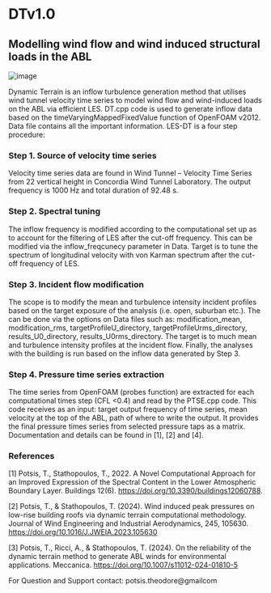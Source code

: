 # DTv1.0
## Modelling wind flow and wind induced structural loads in the ABL
![image](https://github.com/user-attachments/assets/fda57768-f382-4f1f-b939-7ca63dc95214)

Dynamic Terrain is an inflow turbulence generation method that utilises wind tunnel velocity time series to model wind flow and wind-induced loads on the ABL via efficient LES.
DT.cpp code is used to generate inflow data based on the timeVaryingMappedFixedValue function of OpenFOAM v2012. 
Data file contains all the important information.
LES-DT is a four step procedure:
### Step 1. Source of velocity time series
Velocity time series data are found in Wind Tunnel – Velocity Time Series from 22 vertical height in Concordia Wind Tunnel Laboratory. The output frequency is 1000 Hz and total duration of 92.48 s.
### Step 2. Spectral tuning
The inflow frequency is modified according to the computational set up as to account for the filtering of LES after the cut-off frequency. 
This can be modified via the inflow_freqcunecy parameter in Data.
Target is to tune the spectrum of longitudinal velocity with von Karman spectrum after the  cut-off frequency of LES.
### Step 3. Incident flow modification
The scope is to modify the mean and turbulence intensity incident profiles based on the target exposure of the analysis (i.e. open, suburban etc.). The can be done via the options on Data files such as: modification_mean, modification_rms, targetProfileU_directory, targetProfileUrms_directory, results_U0_directory, results_U0rms_directory.
The target is to much mean and turbulence intensity profiles at the incident flow.
Finally, the analyses with the building is run based on the inflow data generated by Step 3.
### Step 4. Pressure time series extraction
The time series from OpenFOAM (probes function) are extracted for each computational times step (CFL <0.4) and read by the PTSE.cpp code. This code receives as an input: target output frequency of time series, mean velocity at the top of the ABL, path of where to write the output. It provides the final pressure times series from selected pressure taps as a matrix.
Documentation and details can be found in [1], [2] and [4].
### References
[1] Potsis, T., Stathopoulos, T., 2022. A Novel Computational Approach for an Improved Expression of the Spectral Content in the Lower Atmospheric Boundary Layer. Buildings 12(6). https://doi.org/10.3390/buildings12060788.

[2] Potsis, T., & Stathopoulos, T. (2024). Wind induced peak pressures on low-rise building roofs via dynamic terrain computational methodology. Journal of Wind Engineering and Industrial Aerodynamics, 245, 105630. https://doi.org/10.1016/J.JWEIA.2023.105630

[3] Potsis, T., Ricci, A., & Stathopoulos, T. (2024). On the reliability of the dynamic terrain method to generate ABL winds for environmental applications. Meccanica. https://doi.org/10.1007/s11012-024-01810-5


For Question and Support contact: potsis.theodore@gmailcom





